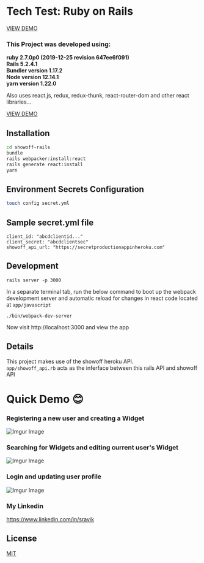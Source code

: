 #  Tech Test: Ruby on Rails
[VIEW DEMO](https://showoff-supersudh.herokuapp.com/)

### This Project was developed using:
**ruby 2.7.0p0 (2019-12-25 revision 647ee6f091)**\
**Rails 5.2.4.1**\
**Bundler version 1.17.2**\
**Node version 12.14.1**\
**yarn version 1.22.0**

Also uses react.js, redux, redux-thunk, react-router-dom and other react libraries...

[VIEW DEMO](https://showoff-supersudh.herokuapp.com/)


## Installation
```bash
cd showoff-rails
bundle
rails webpacker:install:react
rails generate react:install
yarn
```

## Environment Secrets Configuration
```bash
touch config secret.yml
```
## Sample secret.yml file
```
client_id: "abcdclientid..."
client_secret: "abcdclientsec"
showoff_api_url: "https://secretproductionappinheroku.com"
```

## Development
```
rails server -p 3000
```

In a separate terminal tab, run the below command to boot up the webpack development server and automatic reload for changes in react code located at `app/javascript`
```
./bin/webpack-dev-server
```

Now visit http://localhost:3000 and view the app

## Details
This project makes use of the showoff heroku API.\
`app/showoff_api.rb` acts as the inferface between this rails API and showoff API

# Quick Demo 😊
### Registering a new user and creating a Widget
![Imgur Image](https://i.imgur.com/zRmVnFZ.gif)

### Searching for Widgets and editing current user's Widget
![Imgur Image](https://imgur.com/Po2b2FF.gif)

### Login and updating user profile
![Imgur Image](https://imgur.com/c1V9SWr.gif)

### My Linkedin
https://www.linkedin.com/in/sravik

## License
[MIT](https://choosealicense.com/licenses/mit/)
